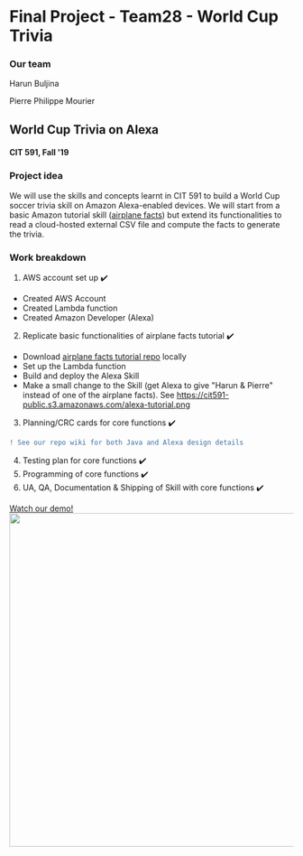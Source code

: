 # Final Project - Team28 - World Cup Trivia

###  Our team
Harun Buljina

Pierre Philippe Mourier

## World Cup Trivia on Alexa
#### CIT 591, Fall '19

### Project idea
We will use the skills and concepts learnt in CIT 591 to build a World Cup soccer trivia skill on Amazon Alexa-enabled devices. We will start from a basic Amazon tutorial skill ([airplane facts](https://github.com/alexa/skill-sample-java-fact)) but extend its functionalities to read a cloud-hosted external CSV file and compute the facts to generate the trivia.

### Work breakdown
1. AWS account set up :heavy_check_mark:
- Created AWS Account
- Created Lambda function
- Created Amazon Developer (Alexa)
2. Replicate basic functionalities of airplane facts tutorial :heavy_check_mark:
- Download [airplane facts tutorial repo](https://github.com/alexa/skill-sample-java-fact) locally
- Set up the Lambda function
- Build and deploy the Alexa Skill
- Make a small change to the Skill (get Alexa to give "Harun & Pierre" instead of one of the airplane facts).
See https://cit591-public.s3.amazonaws.com/alexa-tutorial.png

3. Planning/CRC cards for core functions :heavy_check_mark:
```diff 
! See our repo wiki for both Java and Alexa design details
```
4. Testing plan for core functions :heavy_check_mark:
5. Programming of core functions :heavy_check_mark:
6. UA, QA, Documentation & Shipping of Skill with core functions :heavy_check_mark:

[Watch our demo!](https://cit591-public.s3.amazonaws.com/Alexa+Demo+v2.webm)
<img src="https://cit591-public.s3.amazonaws.com/demo_preview.PNG" width="591">


